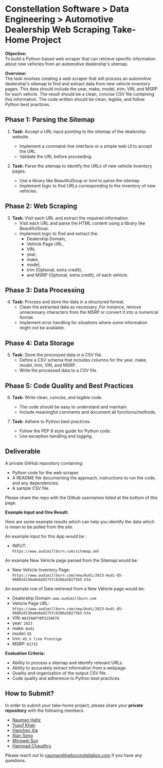 # Constellation Software > Data Engineering > Automotive Dealership Web Scraping Take-Home Project

**Objective:**  
To build a Python-based web scraper that can retrieve specific information about new vehicles from an automotive dealership's sitemap.

**Overview:**  
The task involves creating a web scraper that will process an automotive dealership's sitemap to find and extract data from new vehicle inventory pages. This data should include the year, make, model, trim, VIN, and MSRP for each vehicle. The result should be a clean, concise CSV file containing this information. The code written should be clean, legible, and follow Python best practices.

## Phase 1: Parsing the Sitemap

1. **Task:** Accept a URL input pointing to the sitemap of the dealership website.
    - Implement a command-line interface or a simple web UI to accept the URL.
    - Validate the URL before proceeding.

2. **Task:** Parse the sitemap to identify the URLs of new vehicle inventory pages.
    - Use a library like BeautifulSoup or lxml to parse the sitemap.
    - Implement logic to find URLs corresponding to the inventory of new vehicles.

## Phase 2: Web Scraping

3. **Task:** Visit each URL and extract the required information.
    - Visit each URL and parse the HTML content using a library like BeautifulSoup.
    - Implement logic to find and extract the:
        - Dealership Domain,
        - Vehicle Page URL,
        - VIN,
        - year,
        - make,
        - model,
        - trim (Optional, extra credit),
        - and MSRP (Optional, extra credit),
        of each vehicle.

## Phase 3: Data Processing

4. **Task:** Process and store the data in a structured format.
    - Clean the extracted data as necessary. For instance, remove unnecessary characters from the MSRP or convert it into a numerical format.
    - Implement error handling for situations where some information might not be available.

## Phase 4: Data Storage

5. **Task:** Store the processed data in a CSV file.
    - Define a CSV schema that includes columns for the year, make, model, trim, VIN, and MSRP.
    - Write the processed data to a CSV file.

## Phase 5: Code Quality and Best Practices

6. **Task:** Write clean, concise, and legible code.
    - The code should be easy to understand and maintain.
    - Include meaningful comments and document all functions/methods.

7. **Task:** Adhere to Python best practices.
    - Follow the PEP 8 style guide for Python code.
    - Use exception handling and logging.

## Deliverable  

A private GitHub repository containing:

- Python code for the web scraper.
- A README file documenting the approach, instructions to run the code, and any dependencies.
- A sample CSV file.

Please share the repo with the Github usernames listed at the bottom of this page.

**Example Input and One Result:**

Here are some example results which can help you identify the data which is mean to be pulled from the site.

An example input for this App would be :

- INPUT:  
`https://www.audimillburn.com/sitemap.xml`

An example New Vehicle page parsed from the Sitemap would be:

- New Vehicle Inventory Page:  
`https://www.audimillburn.com/new/Audi/2023-Audi-Q5-96002d130a0e0a9275fcb50ba58275b5.htm`

An example row of Data retrieved from a New Vehicle page would be:

- Dealership Domain: `www.audimillburn.com`
- Vehicle Page URL:  
`https://www.audimillburn.com/new/Audi/2023-Audi-Q5-96002d130a0e0a9275fcb50ba58275b5.htm`
- VIN: `WA1FAAFY0P2158678`
- year: `2023`
- make: `Audi`
- model: `Q5`
- trim: `45 S line Prestige`
- MSRP: `61715`

**Evaluation Criteria:**

- Ability to process a sitemap and identify relevant URLs.
- Ability to accurately extract information from a webpage.
- Quality and organization of the output CSV file.
- Code quality and adherence to Python best practices.

## How to Submit?

In order to submit your take-home project, please share your **private repository** with the following members.

- [Nauman Hafiz](https://www.github.com/canisvulgaris)
- [Yusuf Khan](https://www.github.com/getmykhan)
- [Haochen Xie](https://www.github.com/haochenxie1)
- [Alan Song](https://www.github.com/weilunsongconstellationagency)
- [Mingwei Sun](https://www.github.com/haochenxie1)
- [Hammad Chaudhry](https://www.github.com/hammadsaleemch345)

Please reach out to nauman@helloconstellation.com if you have any questions.  
